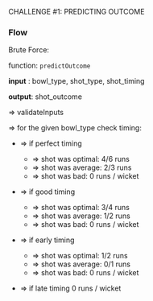 CHALLENGE #1: PREDICTING OUTCOME

### Flow

Brute Force:

function: `predictOutcome`

**input** : bowl_type, shot_type, shot_timing

**output**: shot_outcome

=> validateInputs

=> for the given bowl_type check timing:

- => if perfect timing

  - => shot was optimal: 4/6 runs

  * => shot was average: 2/3 runs

  - => shot was bad: 0 runs / wicket

* => if good timing

  - => shot was optimal: 3/4 runs

  * => shot was average: 1/2 runs

  - => shot was bad: 0 runs / wicket

- => if early timing

  - => shot was optimal: 1/2 runs

  * => shot was average: 0/1 runs

  - => shot was bad: 0 runs / wicket

* => if late timing 0 runs / wicket
